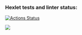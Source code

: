 ### Hexlet tests and linter status:
[![Actions Status](https://github.com/igornazim/frontend-project-lvl1/workflows/hexlet-check/badge.svg)](https://github.com/igornazim/frontend-project-lvl1/actions)

<a 
href="https://codeclimate.com/github/codeclimate/codeclimate/maintainability"><img 
src="https://api.codeclimate.com/v1/badges/a99a88d28ad37a79dbf6/maintainability" 
/></a>
